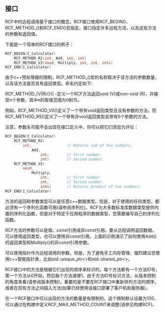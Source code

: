 <!--
 * @Author: haoluo
 * @Date: 2019-07-15 11:42:01
 * @LastEditors: haoluo
 * @LastEditTime: 2019-07-15 11:42:01
 * @Description: file content
 -->
## 接口
RCF中的远程调用基于接口的概念。RCF接口使用RCF_BEGIN()、RCF_METHOD_<xx>()和RCF_END()宏指定。</xx>接口指定许多远程方法，以及这些方法的参数和返回值。

下面是一个简单的RCF接口的例子：
```cpp
RCF_BEGIN(I_Calculator)
    RCF_METHOD_R2(int, Add, int, int)
    RCF_METHOD_V3(void, Multiply, int, int, int&)
RCF_END(I_Calculator)
```
由于c++预处理器的限制，RCF_METHOD_<xx>()宏的名称取决于该方法的参数数量，以及该方法是否具有返回类型。</xx>命名约定如下:

RCF_METHOD_{V|R}{<n>}() -定义一个RCF方法返回void (V)或non-void (R)，并接受n个参数，其中n的取值范围为0到15。</n>

例如，RCF_METHOD_V0()定义了一个带有void返回类型且没有参数的方法，而RCF_METHOD_R5()定义了一个带有非void返回类型且带有5个参数的方法。

注意，参数名可能不会出现在接口定义中。你可以把它们添加为评论：
```cpp
RCF_BEGIN(I_Calculator)
    RCF_METHOD_R2(
        int,                // Returns sum of two numbers.
            Add, 
                int,        // First number.
                int)        // Second number.
    RCF_METHOD_V3(
        void, 
            Multiply, 
                int,        // First number.
                int,        // Second number.
                int&)       // Returns product of two numbers.
RCF_END(I_Calculator)
```
方法的返回和参数类型可以是任意c++数据类型。但是，对于使用的任何类型，都必须有一个序列化函数可用(请参阅序列化)。RCF为大多数标准库数据类型提供内置的序列化函数，但是对于特定于应用程序的数据类型，您需要编写自己的序列化函数。

RCF方法的参数可以是值、const引用或非const引用。要从远程调用返回数据，可以使用返回类型，也可以使用非const引用。上面的示例演示了如何使用Add()的返回类型和Multiply()的非const引用参数。

可以使用指针作为远程调用的参数。但是，为了避免手工内存管理，强烈建议您使用c++智能指针类，比如std::unique_ptr<>和std::shared_ptr<>。

RCF接口中的方法是根据它们出现的顺序来标识的。每个方法都有一个方法ID号，第一个方法从0开始，然后每个方法递增1。由于方法ID号标识方法，从版本控制的角度来看(请参阅版本控制)，重要的是不要在RCF接口中重新排列方法的顺序，或者在现有方法之间插入方法(如果已经使用该接口部署了客户机和服务器)。

在一个RCF接口中可以出现的方法的数量是有限制的。这个限制默认设置为100，可以通过在构建中定义RCF_MAX_METHOD_COUNT来调整(请参见构建RCF)。